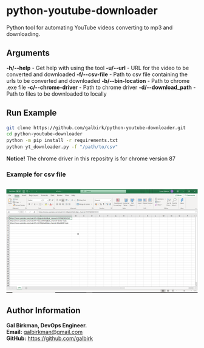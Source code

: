 # python-youtube-downloader
Python tool for automating YouTube videos converting to mp3 and downloading.
## Arguments
**-h/--help** - Get help with using the tool
**-u/--url** - URL for the video to be converted and downloaded
**-f/--csv-file** - Path to csv file containing the urls to be converted and downloaded
**-b/--bin-location** - Path to chrome .exe file
**-c/--chrome-driver** - Path to chrome driver
**-d/--download_path** - Path to files to be downloaded to locally
## Run Example
```bash
git clone https://github.com/galbirk/python-youtube-downloader.git
cd python-youtube-downloader
python -m pip install -r requirements.txt
python yt_downloader.py -f "/path/to/csv"
```
**Notice!** The chrome driver in this repositry is for chrome version 87<br>
### Example for csv file
## ![csv](images/csv.png)

## Author Information

<b>Gal Birkman, DevOps Engineer.</b><br>
<b>Email:</b> galbirkman@gmail.com<br>
<b>GitHub:</b> https://github.com/galbirk